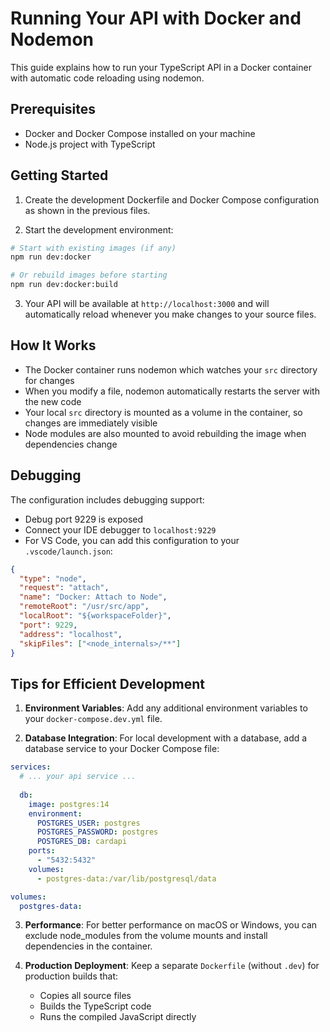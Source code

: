 # Running Your API with Docker and Nodemon

This guide explains how to run your TypeScript API in a Docker container with automatic code reloading using nodemon.

## Prerequisites

- Docker and Docker Compose installed on your machine
- Node.js project with TypeScript

## Getting Started

1. Create the development Dockerfile and Docker Compose configuration as shown in the previous files.

2. Start the development environment:

```bash
# Start with existing images (if any)
npm run dev:docker

# Or rebuild images before starting
npm run dev:docker:build
```

3. Your API will be available at `http://localhost:3000` and will automatically reload whenever you make changes to your source files.

## How It Works

- The Docker container runs nodemon which watches your `src` directory for changes
- When you modify a file, nodemon automatically restarts the server with the new code
- Your local `src` directory is mounted as a volume in the container, so changes are immediately visible
- Node modules are also mounted to avoid rebuilding the image when dependencies change

## Debugging

The configuration includes debugging support:

- Debug port 9229 is exposed
- Connect your IDE debugger to `localhost:9229`
- For VS Code, you can add this configuration to your `.vscode/launch.json`:

```json
{
  "type": "node",
  "request": "attach",
  "name": "Docker: Attach to Node",
  "remoteRoot": "/usr/src/app",
  "localRoot": "${workspaceFolder}",
  "port": 9229,
  "address": "localhost",
  "skipFiles": ["<node_internals>/**"]
}
```

## Tips for Efficient Development

1. **Environment Variables**: Add any additional environment variables to your `docker-compose.dev.yml` file.

2. **Database Integration**: For local development with a database, add a database service to your Docker Compose file:

```yaml
services:
  # ... your api service ...
  
  db:
    image: postgres:14
    environment:
      POSTGRES_USER: postgres
      POSTGRES_PASSWORD: postgres
      POSTGRES_DB: cardapi
    ports:
      - "5432:5432"
    volumes:
      - postgres-data:/var/lib/postgresql/data

volumes:
  postgres-data:
```

3. **Performance**: For better performance on macOS or Windows, you can exclude node_modules from the volume mounts and install dependencies in the container.

4. **Production Deployment**: Keep a separate `Dockerfile` (without `.dev`) for production builds that:
   - Copies all source files
   - Builds the TypeScript code
   - Runs the compiled JavaScript directly